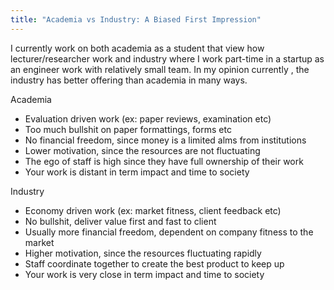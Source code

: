 ```yaml
---
title: "Academia vs Industry: A Biased First Impression"
---
```


I currently work on both academia as a student that view how lecturer/researcher work and industry where I work part-time in a startup as an engineer work with relatively small team. In my opinion currently , the industry has better offering than academia in many ways.

Academia
- Evaluation driven work (ex: paper reviews, examination etc)
- Too much bullshit on paper formattings, forms etc
- No financial freedom, since money is a limited alms from institutions
- Lower motivation, since the resources are not fluctuating
- The ego of staff is high since they have full ownership of their work
- Your work is distant in term impact and time to society


Industry
- Economy driven work (ex: market fitness, client feedback etc)
- No bullshit, deliver value first and fast to client
- Usually more financial freedom, dependent on company fitness to the market
- Higher motivation, since the resources fluctuating rapidly
- Staff coordinate together to create the best product to keep up
- Your work is very close in term impact and time to society